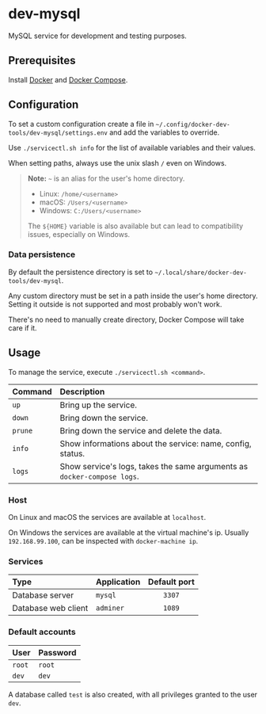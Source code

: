 # dev-mysql

MySQL service for development and testing purposes.

## Prerequisites

Install [Docker](https://docs.docker.com/engine/install/) and [Docker Compose](https://docs.docker.com/compose/install/).

## Configuration

To set a custom configuration create a file in `~/.config/docker-dev-tools/dev-mysql/settings.env` and add the variables to override.

Use `./servicectl.sh info` for the list of available variables and their values.

When setting paths, always use the unix slash `/` even on Windows.

> **Note:** `~` is an alias for the user's home directory.
>
> - Linux: `/home/<username>`
> - macOS: `/Users/<username>`
> - Windows: `C:/Users/<username>`
>
> The `${HOME}` variable is also available but can lead to compatibility issues, especially on Windows.

### Data persistence

By default the persistence directory is set to `~/.local/share/docker-dev-tools/dev-mysql`.

Any custom directory must be set in a path inside the user's home directory. Setting it outside is not supported and most probably won't work.

There's no need to manually create directory, Docker Compose will take care if it.

## Usage

To manage the service, execute `./servicectl.sh <command>`.

| Command | Description                                                             |
| :------ | :---------------------------------------------------------------------- |
| `up`    | Bring up the service.                                                   |
| `down`  | Bring down the service.                                                 |
| `prune` | Bring down the service and delete the data.                             |
| `info`  | Show informations about the service: name, config, status.              |
| `logs`  | Show service's logs, takes the same arguments as `docker-compose logs`. |

### Host

On Linux and macOS the services are available at `localhost`.

On Windows the services are available at the virtual machine's ip. Usually `192.168.99.100`, can be inspected with `docker-machine ip`.

### Services

| Type                | Application | Default port |
| :------------------ | :---------- | :----------: |
| Database server     | `mysql`     |    `3307`    |
| Database web client | `adminer`   |    `1089`    |

### Default accounts

| User   | Password |
| :----- | :------- |
| `root` | `root`   |
| `dev`  | `dev`    |

A database called `test` is also created, with all privileges granted to the user `dev`.
